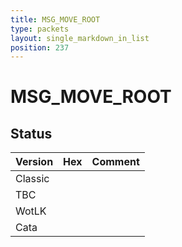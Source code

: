 ```yaml
---
title: MSG_MOVE_ROOT
type: packets
layout: single_markdown_in_list
position: 237
---
```


# MSG_MOVE_ROOT

## Status

Version | Hex | Comment
---------- | ---------- | ---------- 
Classic |  |  
TBC |  |  
WotLK |  |  
Cata |  |  

